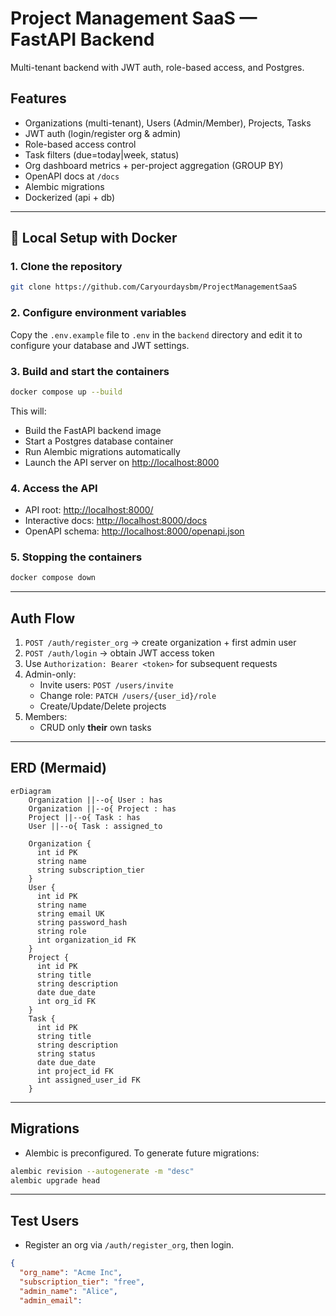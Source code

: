 # Project Management SaaS — FastAPI Backend

Multi-tenant backend with JWT auth, role-based access, and Postgres.

## Features
- Organizations (multi-tenant), Users (Admin/Member), Projects, Tasks
- JWT auth (login/register org & admin)
- Role-based access control
- Task filters (due=today|week, status)
- Org dashboard metrics + per-project aggregation (GROUP BY)
- OpenAPI docs at `/docs`
- Alembic migrations
- Dockerized (api + db)

---

## 🚀 Local Setup with Docker

### 1. Clone the repository
```bash
git clone https://github.com/Caryourdaysbm/ProjectManagementSaaS
```

### 2. Configure environment variables
Copy the `.env.example` file to `.env` in the `backend` directory and edit it to configure your database and JWT settings.

### 3. Build and start the containers
```bash
docker compose up --build
```
This will:
- Build the FastAPI backend image
- Start a Postgres database container
- Run Alembic migrations automatically
- Launch the API server on [http://localhost:8000](http://localhost:8000)

### 4. Access the API
- API root: [http://localhost:8000/](http://localhost:8000/)
- Interactive docs: [http://localhost:8000/docs](http://localhost:8000/docs)
- OpenAPI schema: [http://localhost:8000/openapi.json](http://localhost:8000/openapi.json)

### 5. Stopping the containers
```bash
docker compose down
```

---

## Auth Flow
1. `POST /auth/register_org` → create organization + first admin user
2. `POST /auth/login` → obtain JWT access token
3. Use `Authorization: Bearer <token>` for subsequent requests
4. Admin-only:
   - Invite users: `POST /users/invite`
   - Change role: `PATCH /users/{user_id}/role`
   - Create/Update/Delete projects
5. Members:
   - CRUD only **their** own tasks

---

## ERD (Mermaid)
```mermaid
erDiagram
    Organization ||--o{ User : has
    Organization ||--o{ Project : has
    Project ||--o{ Task : has
    User ||--o{ Task : assigned_to

    Organization {
      int id PK
      string name
      string subscription_tier
    }
    User {
      int id PK
      string name
      string email UK
      string password_hash
      string role
      int organization_id FK
    }
    Project {
      int id PK
      string title
      string description
      date due_date
      int org_id FK
    }
    Task {
      int id PK
      string title
      string description
      string status
      date due_date
      int project_id FK
      int assigned_user_id FK
    }
```

---

## Migrations
- Alembic is preconfigured. To generate future migrations:
```bash
alembic revision --autogenerate -m "desc"
alembic upgrade head
```

---

## Test Users
- Register an org via `/auth/register_org`, then login.
```json
{
  "org_name": "Acme Inc",
  "subscription_tier": "free",
  "admin_name": "Alice",
  "admin_email":